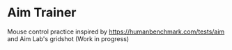 # Aim Trainer
Mouse control practice inspired by https://humanbenchmark.com/tests/aim and Aim Lab's gridshot (Work in progress)
